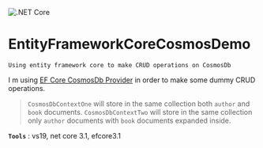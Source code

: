 ![.NET Core](https://github.com/aimenux/EntityFrameworkCoreCosmosDemo/workflows/.NET%20Core/badge.svg)
# EntityFrameworkCoreCosmosDemo
```
Using entity framework core to make CRUD operations on CosmosDb
```

I m using [EF Core CosmosDb Provider](https://www.nuget.org/packages/Microsoft.EntityFrameworkCore.Cosmos) in order to make some dummy CRUD operations.

> `CosmosDbContextOne` will store in the same collection both `author` and `book` documents.
> `CosmosDbContextTwo` will store in the same collection only `author` documents with `book` documents expanded inside.

**`Tools`** : vs19, net core 3.1, efcore3.1
